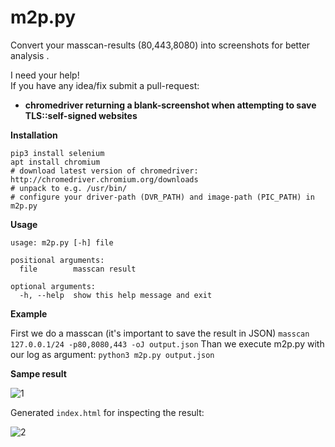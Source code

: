 # m2p.py
Convert your masscan-results (80,443,8080) into screenshots for better analysis .

I need your help!  
If you have any idea/fix submit a pull-request:

* **chromedriver returning a blank-screenshot when attempting to save TLS::self-signed websites**

**Installation**

```
pip3 install selenium
apt install chromium
# download latest version of chromedriver: http://chromedriver.chromium.org/downloads
# unpack to e.g. /usr/bin/
# configure your driver-path (DVR_PATH) and image-path (PIC_PATH) in m2p.py
```

**Usage**

```
usage: m2p.py [-h] file

positional arguments:
  file        masscan result

optional arguments:
  -h, --help  show this help message and exit
```

**Example**

First we do a masscan (it's important to save the result in JSON)
`masscan 127.0.0.1/24 -p80,8080,443 -oJ output.json`
Than we execute m2p.py with our log as argument:
`python3 m2p.py output.json`

**Sampe result**

![1](https://user-images.githubusercontent.com/38978231/41800050-28d4c842-7674-11e8-8864-48b7ae617888.png)

Generated `index.html` for inspecting the result:

![2](https://user-images.githubusercontent.com/38978231/41800052-290bb4b0-7674-11e8-8aee-edc60fe829b2.png)
